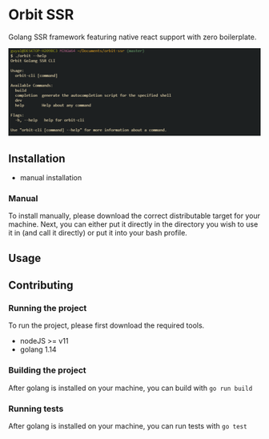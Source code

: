 # Orbit SSR
Golang SSR framework featuring native react support with zero boilerplate.

![CLI](./.github/cap.PNG)


## Installation
- manual installation

### Manual
To install manually, please download the correct distributable target for your machine. Next, you can either put it directly
in the directory you wish to use it in (and call it directly) or put it into your bash profile.

## Usage 

## Contributing
### Running the project
To run the project, please first download the required tools.
- nodeJS >= v11
- golang 1.14

### Building the project
After golang is installed on your machine, you can build with `go run build`

### Running tests
After golang is installed on your machine, you can run tests with `go test`